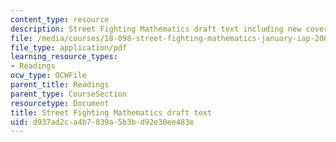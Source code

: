 ```yaml
---
content_type: resource
description: Street Fighting Mathematics draft text including new cover
file: /media/courses/18-098-street-fighting-mathematics-january-iap-2008/d937ad2ca4b7839a5b3bd92e30ee483e_MIT18_098IAP08_draft_text.pdf
file_type: application/pdf
learning_resource_types:
- Readings
ocw_type: OCWFile
parent_title: Readings
parent_type: CourseSection
resourcetype: Document
title: Street Fighting Mathematics draft text
uid: d937ad2c-a4b7-839a-5b3b-d92e30ee483e
---
```

